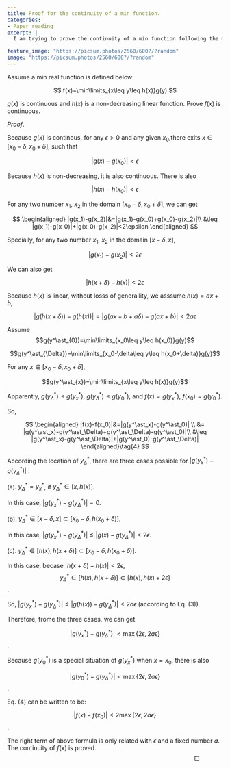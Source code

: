 ```yaml
---
title: Proof for the continuity of a min function.
categories:
- Paper reading
excerpt: |
  I am trying to prove the continuity of a min function following the mathematical defintion.

feature_image: "https://picsum.photos/2560/600?/?random"
image: "https://picsum.photos/2560/600?/?random"
---
```


Assume a min real function is defined below:

$$
f(x)=\min\limits_{x\leq y\leq h(x)}g(y)
$$

$g(x)$ is continuous and $h(x)$ is a non-decreasing linear function. Prove $f(x)$ is continuous.


$\textit{Proof}.$

<!-- For any $x_0$, there are two cases according to whether $f(x_0)=g(x_0)$.

1. $f(x_0)=g(x_0)$

Because $g(x)$ is continuous. For $x\in[x_0-\delta, x_0+\delta]$, $|g(x)-g(x_0)|<\epsilon$. And by the definition of $f(x)$, $f(x)\leq g(x)$.

   $$|f(x)-f(x_0)|=|f(x)-g(x_0)|\leq |g(x)-g(x_0)|<\epsilon$$


2. $f(x_0)\neq g(x_0)$

There must exist $s$, $x_0\leq s\leq h(x_0)$, such that $f(s)=g(x_0)$. Let $\delta=s-x_0$ -->



Because $g(x)$ is continous, for any $\epsilon>0$ and any given $x_0$,there exits $x\in [x_0-\delta, x_0+\delta]$, such that

$$|g(x)-g(x_0)|<\epsilon$$

Because $h(x)$ is non-decreasing, it is also continuous. There is also

$$|h(x)-h(x_0)|<\epsilon$$

For any two number $x_1$, $x_2$ in the domain $[x_0-\delta, x_0+\delta]$, we can get

$$
\begin{aligned}
|g(x_1)-g(x_2)|&=|g(x_1)-g(x_0)+g(x_0)-g(x_2)|\\
&\leq |g(x_1)-g(x_0)|+|g(x_0)-g(x_2)|<2\epsilon
\end{aligned}
$$

Specially, for any two number $x_1$, $x_2$ in the domain $[x-\delta, x]$,

$$|g(x_1)-g(x_2)|<2\epsilon\tag{1}$$

We can also get

$$|h(x+\delta)-h(x)|<2\epsilon\tag{2}$$

Because $h(x)$ is linear, without losss of generallity, we asssume $h(x)=ax+b$,

$$|g(h(x+\delta))-g(h(x))|=|g(ax+b+a\delta)-g(ax+b)|<2a\epsilon\tag{3}$$

Assume
$$g(y^\ast_{0})=\min\limits_{x_0\leq y\leq h(x_0)}g(y)$$

$$g(y^\ast_{\Delta})=\min\limits_{x_0-\delta\leq y\leq h(x_0+\delta)}g(y)$$

For any $x\in [x_0-\delta, x_0+\delta]$,

$$g(y^\ast_{x})=\min\limits_{x\leq y\leq h(x)}g(y)$$

Apparently, $g(y^\ast_{\Delta})\leq g(y^\ast_{x})$, $g(y^\ast_{\Delta})\leq g(y^\ast_0)$, and $f(x)=g(y^\ast_x)$, $f(x_0)=g(y^\ast_0)$.

So,

$$
\begin{aligned}
|f(x)-f(x_0)|&=|g(y^\ast_x)-g(y^\ast_0)| \\
&= |g(y^\ast_x)-g(y^\ast_\Delta)+g(y^\ast_\Delta)-g(y^\ast_0)|\\
&\leq |g(y^\ast_x)-g(y^\ast_\Delta)|+|g(y^\ast_0)-g(y^\ast_\Delta)|
\end{aligned}\tag{4}
$$


According the location of $y^\ast_\Delta$, there are three cases possible for $|g(y^\ast_x)-g(y^\ast_\Delta)|$ :

(a).  $y^\ast_\Delta= y^\ast_x$, if $y^\ast_\Delta\in [x, h(x)]$.

In this case, $|g(y^\ast_x)-g(y^\ast_\Delta)|=0$.

(b). $y^\ast_\Delta\in [x-\delta, x]\subset [x_0-\delta, h(x_0+\delta)]$.

In this case, $|g(y^\ast_x)-g(y^\ast_\Delta)|\leq |g(x)-g(y^\ast_\Delta)|<2\epsilon$.

(c). $y^\ast_\Delta\in [h(x), h(x+\delta)]\subset [x_0-\delta, h(x_0+\delta)]$.

In this case, becase $|h(x+\delta)-h(x)|<2\epsilon$,
$$y^\ast_\Delta\in [h(x), h(x+\delta)]\subset [h(x), h(x)+2\epsilon]$$.

So, $|g(y^\ast_x)-g(y^\ast_\Delta)|\leq |g(h(x))-g(y^\ast_\Delta)|<2a\epsilon$ (according to Eq. (3)).

Therefore, frome the three cases, we can get

$$|g(y^\ast_x)-g(y^\ast_\Delta)|<\max\{2\epsilon, 2a\epsilon\}$$.

Because $g(y^\ast_0)$ is a special situation of $g(y^\ast_x)$ when $x=x_0$, there is also

$$|g(y^\ast_0)-g(y^\ast_\Delta)|<\max\{2\epsilon, 2a\epsilon\}$$.

Eq. (4) can be written to be:

$$|f(x)-f(x_0)|<2\max\{2\epsilon, 2a\epsilon\}$$.

The right term of above formula is only related with $\epsilon$ and a fixed number $a$. The continuity of $f(x)$ is proved.
$$\hspace{300pt}\Box$$
